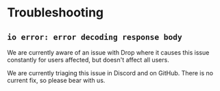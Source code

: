 # Troubleshooting

## `io error: error decoding response body`
We are currently aware of an issue with Drop where it causes this issue constantly for users affected, but doesn't affect all users. 

We are currently triaging this issue in Discord and on GitHub. There is no current fix, so please bear with us.